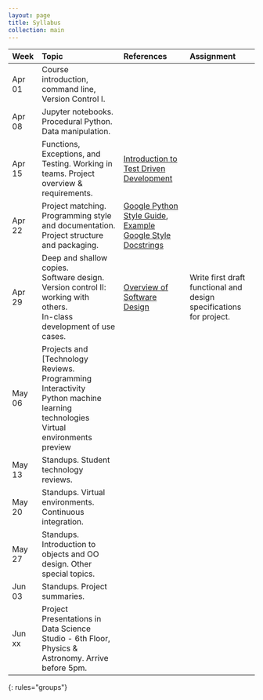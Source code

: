 ```yaml
---
layout: page
title: Syllabus
collection: main
---
```


| Week      | Topic                                                         | References       | Assignment     |
|:----------|:----------------|:---------------|:-------------------|
|Apr 01     | Course introduction, command line, Version Control I. | | |
|Apr 08     | Jupyter notebooks. Procedural Python. Data manipulation. | | |
|Apr 15     | Functions, Exceptions, and Testing. Working in teams. Project overview & requirements.  | [Introduction to Test Driven Development](https://medium.freecodecamp.org/learning-to-test-with-python-997ace2d8abe)    | |
|Apr 22     | Project matching. Programming style and documentation. Project structure and packaging.  | [Google Python Style Guide](https://google.github.io/styleguide/pyguide.html), [Example Google Style Docstrings](http://sphinxcontrib-napoleon.readthedocs.io/en/latest/example_google.html)          | |
|Apr 29     | Deep and shallow copies. <br> Software design. <br> Version control II: working with others. <br> In-class development of use cases.      | [Overview of Software Design](https://en.wikipedia.org/wiki/Software_design) | Write first draft functional and design specifications for project.  |
|May 06     | Projects and [Technology Reviews. <br> Programming Interactivity <br> Python machine learning technologies  <br>Virtual environments preview |||
|May 13     | Standups. Student technology reviews.   | ||
|May 20     | Standups. Virtual environments. <br> Continuous integration. | | |
|May 27     | Standups. Introduction to objects and OO design. Other special topics.  | ||
|Jun 03     | Standups. Project summaries.                                            | ||
|Jun xx     | Project Presentations in Data Science Studio - 6th Floor, Physics & Astronomy. Arrive before 5pm.   |
{: rules="groups"}
